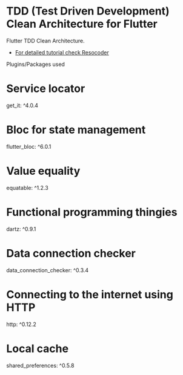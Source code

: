 # TDD (Test Driven Development) Clean Architecture for Flutter

Flutter TDD Clean Architecture.

- [For detailed tutorial check Resocoder](https://resocoder.com/category/tutorials/flutter/tdd-clean-architecture/)

Plugins/Packages used
  # Service locator
  get_it: ^4.0.4
  # Bloc for state management
  flutter_bloc: ^6.0.1
  # Value equality
  equatable: ^1.2.3
  # Functional programming thingies
  dartz: ^0.9.1
  # Data connection checker
  data_connection_checker: ^0.3.4
  # Connecting to the internet using HTTP
  http: ^0.12.2
  # Local cache
  shared_preferences: ^0.5.8
